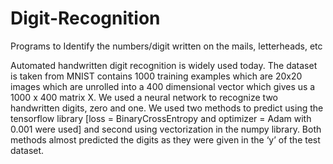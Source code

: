 # Digit-Recognition
Programs to Identify the numbers/digit written on the mails, letterheads, etc

Automated handwritten digit recognition is widely used today. The dataset is taken from MNIST contains 1000 training examples which are 20x20 images which are unrolled into a 400 dimensional vector which gives us a 1000 x 400 matrix X. We used a neural network to recognize two handwritten digits, zero and one. We used two methods to predict using the tensorflow library [loss = BinaryCrossEntropy and optimizer = Adam with 0.001 were used] and second using vectorization in the numpy library. Both methods almost predicted the digits as they were given in the ‘y’ of the test dataset. 
